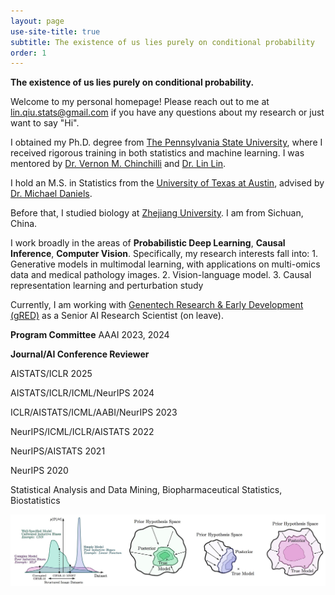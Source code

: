 ```yaml
---
layout: page
use-site-title: true
subtitle: The existence of us lies purely on conditional probability
order: 1
---
```


**The existence of us lies purely on conditional probability.**

Welcome to my personal homepage! Please reach out to me at lin.qiu.stats@gmail.com if you have any questions about my research or just want to say "Hi". 

I obtained my Ph.D. degree from [The Pennsylvania State University](https://www.psu.edu), where I received rigorous training in both statistics and machine learning. I was mentored by [Dr. Vernon M. Chinchilli](https://pennstate.pure.elsevier.com/en/persons/vernon-chinchilli) and [Dr. Lin Lin](https://scholars.duke.edu/person/lin.l).

I hold an M.S. in Statistics from the [University of Texas at Austin](https://www.utexas.edu), advised by 
[Dr. Michael Daniels](http://users.stat.ufl.edu/~daniels/).

Before that, I studied biology at [Zhejiang University](https://en.wikipedia.org/wiki/Zhejiang_University). I am from Sichuan, China.

I work broadly in the areas of **Probabilistic Deep Learning**, **Causal Inference**, **Computer Vision**. Specifically, my research interests fall into: 1. Generative models in multimodal learning, with applications on multi-omics data and medical pathology images. 2. Vision-language model. 3. Causal representation learning and perturbation study 

Currently, I am working with [Genentech Research & Early Development (gRED)](https://www.gene.com) as a Senior AI Research Scientist (on leave).

**Program Committee**
 AAAI 2023, 2024

**Journal/AI Conference Reviewer**

 AISTATS/ICLR 2025
 
 AISTATS/ICLR/ICML/NeurIPS 2024
 
 ICLR/AISTATS/ICML/AABI/NeurIPS 2023
 
 NeurIPS/ICML/ICLR/AISTATS 2022
 
 NeurIPS/AISTATS 2021
 
 NeurIPS 2020

Statistical Analysis and Data Mining, Biopharmaceutical Statistics, Biostatistics

<img src="/assets/img/bayesian_dl.png" alt="" width="800">
